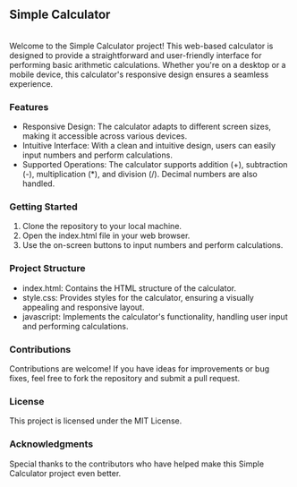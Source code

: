 <h2>Simple Calculator</h2><br>
Welcome to the Simple Calculator project! This web-based calculator is designed to provide a straightforward and user-friendly interface for performing basic arithmetic calculations. Whether you're on a desktop or a mobile device, this calculator's responsive design ensures a seamless experience.
<br>
<h3>Features</h3>
<ul type=".">
<li>Responsive Design: The calculator adapts to different screen sizes, making it accessible across various devices.</li>

<li>Intuitive Interface: With a clean and intuitive design, users can easily input numbers and perform calculations.</li>

<li>Supported Operations: The calculator supports addition (+), subtraction (-), multiplication (*), and division (/). Decimal numbers are also handled.</li>
</ul>

<h3>Getting Started</h3>
<ol>
<li>Clone the repository to your local machine.</li>

<li>Open the index.html file in your web browser.</li>

<li>Use the on-screen buttons to input numbers and perform calculations.</li>
</ol>
<h3>Project Structure</h3>
<ul>
<li>index.html: Contains the HTML structure of the calculator.</li>

<li>style.css: Provides styles for the calculator, ensuring a visually appealing and responsive layout.</li>

<li>javascript: Implements the calculator's functionality, handling user input and performing calculations.</li>
</ul>
<h3>Contributions</h3>

Contributions are welcome! If you have ideas for improvements or bug fixes, feel free to fork the repository and submit a pull request.

<h3>License</h3>
This project is licensed under the MIT License.

<h3>Acknowledgments</h3>
Special thanks to the contributors who have helped make this Simple Calculator project even better.

